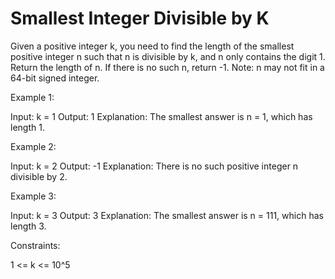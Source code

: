# Smallest Integer Divisible by K

Given a positive integer k, you need to find the length of the smallest positive integer n such that n is divisible by k, and n only contains the digit 1.
Return the length of n. If there is no such n, return -1.
Note: n may not fit in a 64-bit signed integer.

Example 1:

Input: k = 1
Output: 1
Explanation: The smallest answer is n = 1, which has length 1.

Example 2:

Input: k = 2
Output: -1
Explanation: There is no such positive integer n divisible by 2.

Example 3:

Input: k = 3
Output: 3
Explanation: The smallest answer is n = 111, which has length 3.

Constraints:

1 <= k <= 10^5
